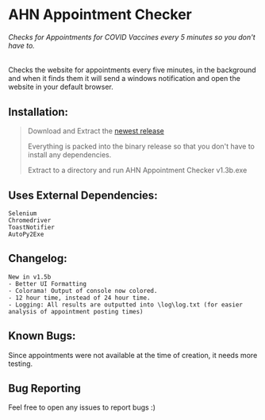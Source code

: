 # AHN Appointment Checker
###### Checks for Appointments for COVID Vaccines every 5 minutes so you don't have to.


Checks the website for appointments every five minutes, in the background
and when it finds them it will send a windows notification and open the website in your default browser.


## Installation:
> Download and Extract the [newest release](https://github.com/sleepymountain/AHNAppointmentChecker/releases/tag/1.5b)
> 
> Everything is packed into the binary release so that you don't have to install any dependencies.
> 
> Extract to a directory and run AHN Appointment Checker v1.3b.exe


## Uses External Dependencies:
```
Selenium
Chromedriver
ToastNotifier
AutoPy2Exe
```

## Changelog:
```
New in v1.5b
- Better UI Formatting
- Colorama! Output of console now colored.
- 12 hour time, instead of 24 hour time.
- Logging: All results are outputted into \log\log.txt (for easier analysis of appointment posting times)
```

## Known Bugs:

Since appointments were not available at the time of creation, it needs more testing.

## Bug Reporting
Feel free to open any issues to report bugs :)

